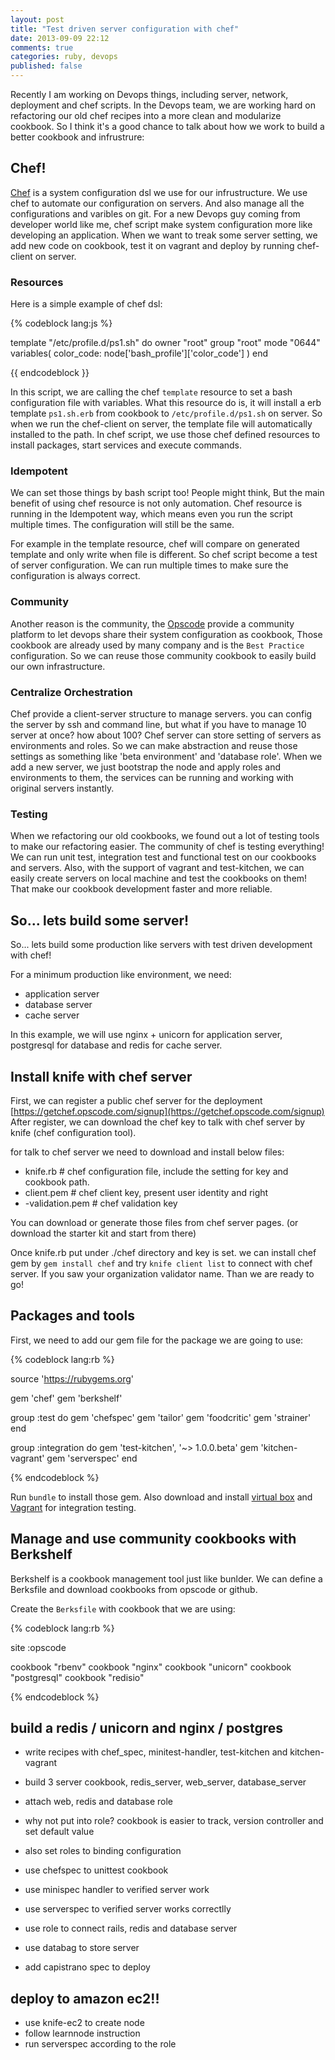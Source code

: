 ```yaml
---
layout: post
title: "Test driven server configuration with chef"
date: 2013-09-09 22:12
comments: true
categories: ruby, devops
published: false
---
```


Recently I am working on Devops things, including server, network,
deployment and chef scripts. In the Devops team, we are working hard on refactoring our old chef recipes into a more clean and modularize cookbook.
So I think it's a good chance to talk about how we work to build a better cookbook and infrustrure:

## Chef!

[Chef](https://learnchef.opscode.com/) is a system configuration dsl we use for our infrustructure.
We use chef to automate our configuration on servers. And also manage all the configurations and varibles on git.
For a new Devops guy coming from developer world like me, chef script make system configuration more like developing an application.
When we want to treak some server setting, we add new code on cookbook, test it on vagrant and deploy by running chef-client on server.

### Resources

Here is a simple example of chef dsl:

{% codeblock lang:js %}

template "/etc/profile.d/ps1.sh" do
  owner "root"
  group "root"
  mode "0644"
  variables(
    color_code: node['bash_profile']['color_code']
  )
end

{{ endcodeblock }}

In this script, we are calling the chef `template` resource to set a bash configuration file with variables.
What this resource do is, it will install a erb template `ps1.sh.erb` from cookbook to `/etc/profile.d/ps1.sh` on server.
So when we run the chef-client on server, the template file will automatically installed to the path.
In chef script, we use those chef defined resources to install packages, start services and execute commands.

### Idempotent

We can set those things by bash script too! People might think,
But the main benefit of using chef resource is not only automation.
Chef resource is running in the Idempotent way, which means even you run the script multiple times.
The configuration will still be the same.

For example in the template resource, chef will compare on generated template and only write when file is different.
So chef script become a test of server configuration. We can run multiple times to make sure the configuration is always correct.

### Community

Another reason is the community, the [Opscode](opscode.com) provide a community platform to let devops share their system configuration as cookbook,
Those cookbook are already used by many company and is the `Best Practice` configuration. So we can reuse those community cookbook to easily build our own infrastructure.

### Centralize Orchestration

Chef provide a client-server structure to manage servers. you can config the server by ssh and command line, but what if you have to manage 10 server at once? how about 100?
Chef server can store setting of servers as environments and roles. So we can make abstraction and reuse those settings as something like 'beta environment' and 'database role'.
When we add a new server, we just bootstrap the node and apply roles and environments to them, the services can be running and working with original servers instantly.

### Testing

When we refactoring our old cookbooks, we found out a lot of testing tools to make our refactoring easier. 
The community of chef is testing everything! We can run unit test, integration test and functional test on our cookbooks and servers.
Also, with the support of vagrant and test-kitchen, we can easily create servers on local machine and test the cookbooks on them!
That make our cookbook development faster and more reliable.

## So... lets build some server!

So... lets build some production like servers with test driven development with chef!

For a minimum production like environment, we need:
+ application server
+ database server
+ cache server

In this example, we will use nginx + unicorn for application server, postgresql for database and redis for cache server.

## Install knife with chef server

First, we can register a public chef server for the deployment [https://getchef.opscode.com/signup](https://getchef.opscode.com/signup)
After register, we can download the chef key to talk with chef server by knife (chef configuration tool).

for talk to chef server we need to download and install below files:

+ knife.rb # chef configuration file, include the setting for key and cookbook path.
+ client.pem # chef client key, present user identity and right
+ <organization>-validation.pem # chef validation key

You can download or generate those files from chef server pages. (or download the starter kit and start from there)

Once knife.rb put under ./chef directory and key is set. we can install chef gem by `gem install chef` and try `knife client list` to connect with chef server.
If you saw your organization validator name. Than we are ready to go!

## Packages and tools

First, we need to add our gem file for the package we are going to use:

{% codeblock lang:rb %}

source 'https://rubygems.org'

gem 'chef'
gem 'berkshelf'

group :test do
  gem 'chefspec'
  gem 'tailor'
  gem 'foodcritic'
  gem 'strainer'
end

group :integration do
  gem 'test-kitchen', '~> 1.0.0.beta'
  gem 'kitchen-vagrant'
  gem 'serverspec'
end

{% endcodeblock %}

Run `bundle` to install those gem.
Also download and install [virtual box](https://www.virtualbox.org/) and [Vagrant](vagrantup.com) for integration testing.

## Manage and use community cookbooks with Berkshelf

Berkshelf is a cookbook management tool just like bunlder.
We can define a Berksfile and download cookbooks from opscode or github.

Create the `Berksfile` with cookbook that we are using:

{% codeblock lang:rb %}

site :opscode

cookbook "rbenv"
cookbook "nginx"
cookbook "unicorn"
cookbook "postgresql"
cookbook "redisio"

{% endcodeblock %}




## build a redis / unicorn and nginx / postgres

+ write recipes with chef_spec, minitest-handler, test-kitchen and kitchen-vagrant
+ build 3 server cookbook, redis_server, web_server, database_server
+ attach web, redis and database role
+ why not put into role? cookbook is easier to track, version controller and set default value
+ also set roles to binding configuration

+ use chefspec to unittest cookbook
+ use minispec handler to verified server work
+ use serverspec to verified server works correctlly

+ use role to connect rails, redis and database server
+ use databag to store server
+ add capistrano spec to deploy

## deploy to amazon ec2!!

+ use knife-ec2 to create node
+ follow learnnode instruction
+ run serverspec according to the role
